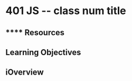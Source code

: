 401 JS -- class num title
=========================

## **** Resources

## Learning Objectives

## iOverview

<!--links -->
